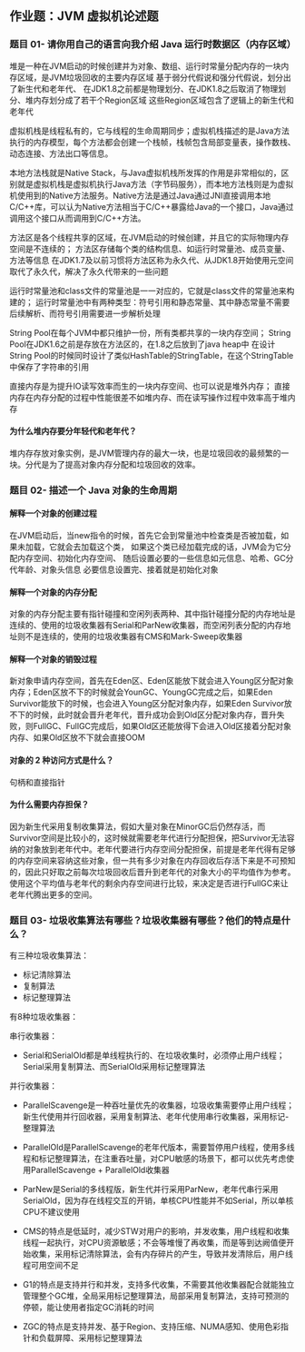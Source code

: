 ## 作业题：JVM 虚拟机论述题
### 题目 01- 请你用自己的语言向我介绍 Java 运行时数据区（内存区域）
堆是一种在JVM启动的时候创建并为对象、数组、运行时常量分配内存的一块内存区域，是JVM垃圾回收的主要内存区域
基于弱分代假说和强分代假说，划分出了新生代和老年代、
在JDK1.8之前都是物理划分、在JDK1.8之后取消了物理划分、堆内存划分成了若干个Region区域
这些Region区域包含了逻辑上的新生代和老年代

虚拟机栈是线程私有的，它与线程的生命周期同步；虚拟机栈描述的是Java方法执行的内存模型，每个方法都会创建一个栈帧，栈帧包含局部变量表，操作数栈、动态连接、方法出口等信息。

本地方法栈就是Native Stack，与Java虚拟机栈所发挥的作用是非常相似的，区别就是虚拟机栈是虚拟机执行Java方法（字节码服务），而本地方法栈则是为虚拟机使用到的Native方法服务。Native方法是通过Java通过JNI直接调用本地C/C++库，可以认为Native方法相当于C/C++暴露给Java的一个接口，Java通过调用这个接口从而调用到C/C++方法。

方法区是各个线程共享的区域，在JVM启动的时候创建，并且它的实际物理内存空间是不连续的；
方法区存储每个类的结构信息、如运行时常量池、成员变量、方法等信息
在JDK1.7及以前习惯将方法区称为永久代、从JDK1.8开始使用元空间取代了永久代，解决了永久代带来的一些问题

运行时常量池和class文件的常量池是一一对应的，它就是class文件的常量池来构建的；
运行时常量池中有两种类型：符号引用和静态常量、其中静态常量不需要后续解析、而符号引用需要进一步解析处理

String Pool在每个JVM中都只维护一份，所有类都共享的一块内存空间；
String Pool在JDK1.6之前是存放在方法区的，在1.8之后放到了java heap中
在设计String Pool的时候同时设计了类似HashTable的StringTable，在这个StringTable中保存了字符串的引用

直接内存是为提升IO读写效率而生的一块内存空间、也可以说是堆外内存；
直接内存在内存分配的过程中性能很差不如堆内存、而在读写操作过程中效率高于堆内存

#### 为什么堆内存要分年轻代和老年代？
堆内存存放对象实例，是JVM管理内存的最大一块，也是垃圾回收的最频繁的一块。分代是为了提高对象内存分配和垃圾回收的效率。

### 题目 02- 描述一个 Java 对象的生命周期
#### 解释一个对象的创建过程
在JVM启动后，当new指令的时候，首先它会到常量池中检查类是否被加载，如果未加载，它就会去加载这个类，
如果这个类已经加载完成的话，JVM会为它分配内存空间、初始化内存空间、
随后设置必要的一些信息如元信息、哈希、GC分代年龄、对象头信息
必要信息设置完、接着就是初始化对象
#### 解释一个对象的内存分配
对象的内存分配主要有指针碰撞和空闲列表两种、其中指针碰撞分配的内存地址是连续的、使用的垃圾收集器有Serial和ParNew收集器，而空闲列表分配的内存地址则不是连续的，使用的垃圾收集器有CMS和Mark-Sweep收集器

#### 解释一个对象的销毁过程
新对象申请内存空间，首先在Eden区、Eden区能放下就会进入Young区分配对象内存；Eden区放不下的时候就会YounGC、YoungGC完成之后，如果Eden Survivor能放下的时候，也会进入Young区分配对象内存，如果Eden Survivor放不下的时候，此时就会晋升老年代，晋升成功会到Old区分配对象内存，晋升失败，则FullGC、FullGC完成后，如果Old区还能放得下会进入Old区接着分配对象内存、如果Old区放不下就会直接OOM

#### 对象的 2 种访问方式是什么？
句柄和直接指针

#### 为什么需要内存担保？
因为新生代采用复制收集算法，假如大量对象在MinorGC后仍然存活，而Survivor空间是比较小的，这时候就需要老年代进行分配担保，把Survivor无法容纳的对象放到老年代中。老年代要进行内存空间分配担保，前提是老年代得有足够的内存空间来容纳这些对象，但一共有多少对象在内存回收后存活下来是不可预知的，因此只好取之前每次垃圾回收后晋升到老年代的对象大小的平均值作为参考。使用这个平均值与老年代的剩余内存空间进行比较，来决定是否进行FullGC来让老年代腾出更多的空间。



### 题目 03- 垃圾收集算法有哪些？垃圾收集器有哪些？他们的特点是什么？

有三种垃圾收集算法：

- 标记清除算法
- 复制算法
- 标记整理算法

有8种垃圾收集器：

串行收集器：

- Serial和SerialOld都是单线程执行的、在垃圾收集时，必须停止用户线程；Serial采用复制算法、而SerialOld采用标记整理算法

并行收集器：

- ParallelScavenge是一种吞吐量优先的收集器，垃圾收集需要停止用户线程；新生代使用并行回收器，采用复制算法、老年代使用串行收集器，采用标记-整理算法
- ParallelOld是ParallelScavenge的老年代版本，需要暂停用户线程，使用多线程和标记整理算法，在注重吞吐量，对CPU敏感的场景下，都可以优先考虑使用ParallelScavenge + ParallelOld收集器

- ParNew是Serial的多线程版，新生代并行采用ParNew，老年代串行采用SerialOld，因为存在线程交互的开销，单核CPU性能并不如Serial，所以单核CPU不建议使用

- CMS的特点是低延时，减少STW对用户的影响，并发收集，用户线程和收集线程一起执行，对CPU资源敏感；不会等堆慢了再收集，而是等到达阙值便开始收集，采用标记清除算法，会有内存碎片的产生，导致并发清除后，用户线程可用空间不足
- G1的特点是支持并行和并发，支持多代收集，不需要其他收集器配合就能独立管理整个GC堆，全局采用标记整理算法，局部采用复制算法，支持可预测的停顿，能让使用者指定GC消耗的时间
- ZGC的特点是支持并发、基于Region、支持压缩、NUMA感知、使用色彩指针和负载屏障、采用标记整理算法